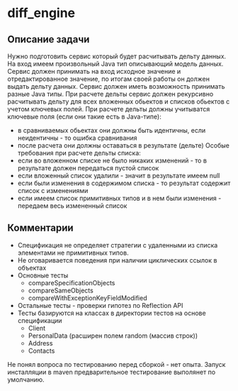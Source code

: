# diff_engine

## Описание задачи
Нужно подготовить сервис который будет расчитывать дельту данных. На вход имеем произвольный Java тип описывающий модель данных. Сервис должен принимать на вход исходное значение и отредактированное значение, по итогам своей работы он должен выдать дельту данных. Сервис должен иметь возможность принимать разные Java типы. При расчете дельты сервис должен рекурсивно расчитывать дельту для всех вложенных обьектов и списков обьектов с учетом ключевых полей.
При расчете дельты должны учитыватся ключевые поля (если они такие есть в Java-типе):
* в сравниваемых обьектах они должны быть идентичны, если неидентичны - то ошибка сравнивания
* после расчета они должны оставаться в результате (дельте)
Особые требования при расчете дельты списка:
* если во вложенном списке не было никаких изменений - то в результате должен передаться пустой список
* если вложенный список удалили - значит в результате имеем null
* если были изменения в содержимом списка - то результат содержит список с изменениями
* если имеем список примитивных типов и в нем были изменения - передаем весь измененный список

## Комментарии
* Спецификация не определяет стратегии с удаленными из списка элементами не примитивных типов.
* Не оговаривается поведения при наличии циклических ссылок в объектах
* Основные тесты
  * compareSpecificationObjects
  * compareSameObjects
  * compareWithExceptionKeyFieldModified
* Остальные тесты - проверки гипотез по Reflection API
* Тесты базируются на классах в директории тестов на основе спецификации
  * Client
  * PersonalData (расширен полем random (массив строк))
  * Address
  * Contacts

Не понял вопроса по тестированию перед сборкой - нет опыта. Запуск инсталляции 
в maven предварительное тестирование выполянет по умолчанию.  

